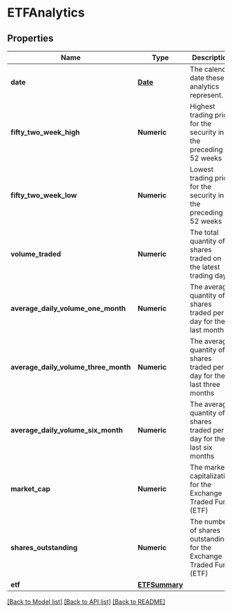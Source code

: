 # ETFAnalytics

[//]: # (CLASS:IntrinioSDK::ETFAnalytics)

[//]: # (KIND:object)

## Properties

[//]: # (START_DEFINITION)

Name | Type | Description
------------ | ------------- | -------------
**date** | [**Date**](Date.md) | The calendar date these analytics represent. &nbsp;
**fifty_two_week_high** | **Numeric** | Highest trading price for the security in the preceding 52 weeks &nbsp;
**fifty_two_week_low** | **Numeric** | Lowest trading price for the security in the preceding 52 weeks &nbsp;
**volume_traded** | **Numeric** | The total quantity of shares traded on the latest trading day &nbsp;
**average_daily_volume_one_month** | **Numeric** | The average quantity of shares traded per day for the last month &nbsp;
**average_daily_volume_three_month** | **Numeric** | The average quantity of shares traded per day for the last three months &nbsp;
**average_daily_volume_six_month** | **Numeric** | The average quantity of shares traded per day for the last six months &nbsp;
**market_cap** | **Numeric** | The market capitalization for the Exchange Traded Fund (ETF) &nbsp;
**shares_outstanding** | **Numeric** | The number of shares outstanding for the Exchange Traded Fund (ETF) &nbsp;
**etf** | [**ETFSummary**](ETFSummary.md) |  &nbsp;

[//]: # (END_DEFINITION)


[//]: # (CONTAINED_CLASS:IntrinioSDK::Date)


[//]: # (CONTAINED_CLASS:IntrinioSDK::ETFSummary)


[[Back to Model list]](../README.md#documentation-for-models) [[Back to API list]](../README.md#documentation-for-api-endpoints) [[Back to README]](../README.md)



